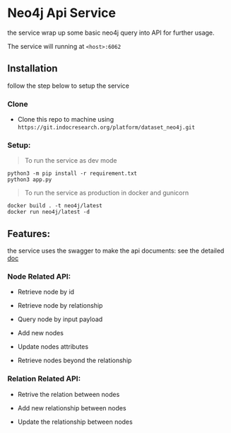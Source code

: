 # Neo4j Api Service

the service wrap up some basic neo4j query into API for further usage.

The service will running at `<host>:6062`

## Installation

follow the step below to setup the service

### Clone

- Clone this repo to machine using `https://git.indocresearch.org/platform/dataset_neo4j.git`

### Setup:

> To run the service as dev mode

```
python3 -m pip install -r requirement.txt
python3 app.py
```

> To run the service as production in docker and gunicorn

```
docker build . -t neo4j/latest
docker run neo4j/latest -d
```

## Features:

the service uses the swagger to make the api documents: see the detailed [doc](localhost:6062/v1/api-doc)

### Node Related API:

 - Retrieve node by id

 - Retrieve node by relationship

 - Query node by input payload

 - Add new nodes

 - Update nodes attributes

 - Retrieve nodes beyond the relationship

### Relation Related API:

 - Retrive the relation between nodes

 - Add new relationship between nodes

 - Update the relationship between nodes

